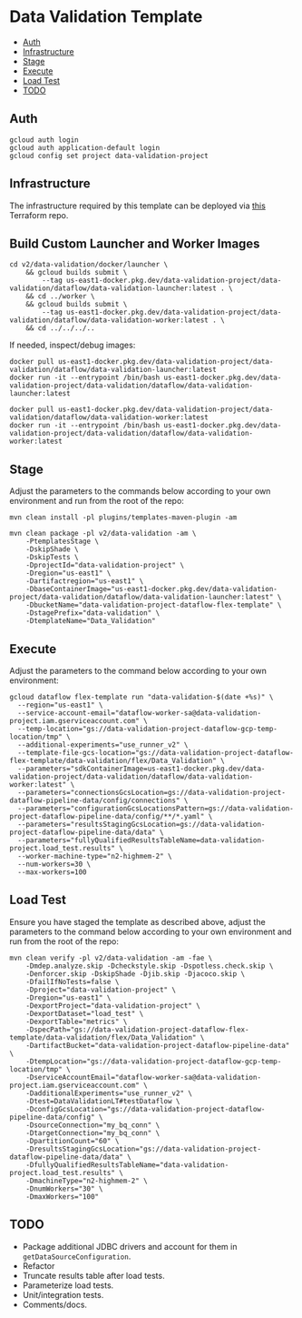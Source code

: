# Data Validation Template

- [Auth](#Auth)
- [Infrastructure](#Infrastructure)
- [Stage](#Stage)
- [Execute](#Execute)
- [Load Test](#Load-Test)
- [TODO](#TODO)

## Auth

```shell
gcloud auth login
gcloud auth application-default login
gcloud config set project data-validation-project
```

## Infrastructure

The infrastructure required by this template can be deployed via
[this](https://github.com/ajwelch4/DataflowTemplatesOps/tree/v2-data-validation/v2/data-validation)
Terraform repo.

## Build Custom Launcher and Worker Images

```shell
cd v2/data-validation/docker/launcher \
    && gcloud builds submit \
        --tag us-east1-docker.pkg.dev/data-validation-project/data-validation/dataflow/data-validation-launcher:latest . \
    && cd ../worker \
    && gcloud builds submit \
        --tag us-east1-docker.pkg.dev/data-validation-project/data-validation/dataflow/data-validation-worker:latest . \
    && cd ../../../..
```

If needed, inspect/debug images:

```shell
docker pull us-east1-docker.pkg.dev/data-validation-project/data-validation/dataflow/data-validation-launcher:latest
docker run -it --entrypoint /bin/bash us-east1-docker.pkg.dev/data-validation-project/data-validation/dataflow/data-validation-launcher:latest

docker pull us-east1-docker.pkg.dev/data-validation-project/data-validation/dataflow/data-validation-worker:latest
docker run -it --entrypoint /bin/bash us-east1-docker.pkg.dev/data-validation-project/data-validation/dataflow/data-validation-worker:latest

```

## Stage

Adjust the parameters to the commands below according to your own environment
and run from the root of the repo:

```shell
mvn clean install -pl plugins/templates-maven-plugin -am

mvn clean package -pl v2/data-validation -am \
    -PtemplatesStage \
    -DskipShade \
    -DskipTests \
    -DprojectId="data-validation-project" \
    -Dregion="us-east1" \
    -Dartifactregion="us-east1" \
    -DbaseContainerImage="us-east1-docker.pkg.dev/data-validation-project/data-validation/dataflow/data-validation-launcher:latest" \
    -DbucketName="data-validation-project-dataflow-flex-template" \
    -DstagePrefix="data-validation" \
    -DtemplateName="Data_Validation"
```

## Execute

Adjust the parameters to the command below according to your own environment:

```shell
gcloud dataflow flex-template run "data-validation-$(date +%s)" \
  --region="us-east1" \
  --service-account-email="dataflow-worker-sa@data-validation-project.iam.gserviceaccount.com" \
  --temp-location="gs://data-validation-project-dataflow-gcp-temp-location/tmp" \
  --additional-experiments="use_runner_v2" \
  --template-file-gcs-location="gs://data-validation-project-dataflow-flex-template/data-validation/flex/Data_Validation" \
  --parameters="sdkContainerImage=us-east1-docker.pkg.dev/data-validation-project/data-validation/dataflow/data-validation-worker:latest" \
  --parameters="connectionsGcsLocation=gs://data-validation-project-dataflow-pipeline-data/config/connections" \
  --parameters="configurationGcsLocationsPattern=gs://data-validation-project-dataflow-pipeline-data/config/**/*.yaml" \
  --parameters="resultsStagingGcsLocation=gs://data-validation-project-dataflow-pipeline-data/data" \
  --parameters="fullyQualifiedResultsTableName=data-validation-project.load_test.results" \
  --worker-machine-type="n2-highmem-2" \
  --num-workers=30 \
  --max-workers=100
```

## Load Test

Ensure you have staged the template as described above, adjust the parameters to
the command below according to your own environment and run from the root of the
repo:

```shell
mvn clean verify -pl v2/data-validation -am -fae \
    -Dmdep.analyze.skip -Dcheckstyle.skip -Dspotless.check.skip \
    -Denforcer.skip -DskipShade -Djib.skip -Djacoco.skip \
    -DfailIfNoTests=false \
    -Dproject="data-validation-project" \
    -Dregion="us-east1" \
    -DexportProject="data-validation-project" \
    -DexportDataset="load_test" \
    -DexportTable="metrics" \
    -DspecPath="gs://data-validation-project-dataflow-flex-template/data-validation/flex/Data_Validation" \
    -DartifactBucket="data-validation-project-dataflow-pipeline-data" \
    -DtempLocation="gs://data-validation-project-dataflow-gcp-temp-location/tmp" \
    -DserviceAccountEmail="dataflow-worker-sa@data-validation-project.iam.gserviceaccount.com" \
    -DadditionalExperiments="use_runner_v2" \
    -Dtest=DataValidationLT#testDataflow \
    -DconfigGcsLocation="gs://data-validation-project-dataflow-pipeline-data/config" \
    -DsourceConnection="my_bq_conn" \
    -DtargetConnection="my_bq_conn" \
    -DpartitionCount="60" \
    -DresultsStagingGcsLocation="gs://data-validation-project-dataflow-pipeline-data/data" \
    -DfullyQualifiedResultsTableName="data-validation-project.load_test.results" \
    -DmachineType="n2-highmem-2" \
    -DnumWorkers="30" \
    -DmaxWorkers="100"
```

## TODO

- Package additional JDBC drivers and account for them in `getDataSourceConfiguration`.
- Refactor
- Truncate results table after load tests.
- Parameterize load tests.
- Unit/integration tests.
- Comments/docs.
